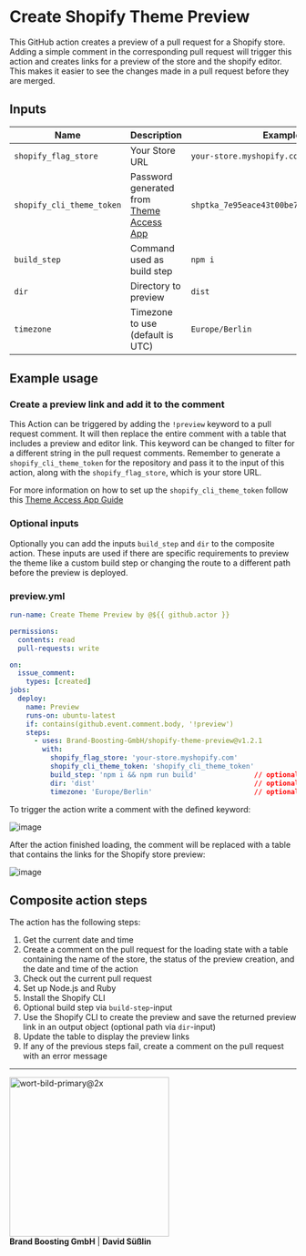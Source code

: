 # Create Shopify Theme Preview

This GitHub action creates a preview of a pull request for a Shopify store. Adding a simple comment in the corresponding pull request will trigger this action and creates links for a preview of the store and the shopify editor. This makes it easier to see the changes made in a pull request before they are merged.


## Inputs
| Name | Description | Example | Required |
| ---- | ----------- | ------- | :------: |
| `shopify_flag_store` | Your Store URL | `your-store.myshopify.com` | &check; |
| `shopify_cli_theme_token` | Password generated from [Theme Access App](https://shopify.dev/themes/tools/theme-access) | `shptka_7e95eace43t00be7f9f8612325212805` | &check; |
| `build_step` | Command used as build step | `npm i` | &cross; |
| `dir` | Directory to preview | `dist` | &cross; |
| `timezone` | Timezone to use (default is UTC) | `Europe/Berlin` | &cross; |


## Example usage

### Create a preview link and add it to the comment
This Action can be triggered by adding the `!preview` keyword to a pull request comment. It will then replace the entire comment with a table that includes a preview and editor link. This keyword can be changed to filter for a different string in the pull request comments. Remember to generate a `shopify_cli_theme_token` for the repository and pass it to the input of this action, along with the `shopify_flag_store`, which is your store URL. 

For more information on how to set up the `shopify_cli_theme_token` follow this [Theme Access App Guide](https://shopify.dev/themes/tools/theme-access)

### Optional inputs
Optionally you can add the inputs `build_step` and `dir` to the composite action. These inputs are used if there are specific requirements to preview the theme like a custom build step or changing the route to a different path before the preview is deployed.

### preview.yml

```yaml
run-name: Create Theme Preview by @${{ github.actor }}

permissions: 
  contents: read
  pull-requests: write

on:
  issue_comment:      
    types: [created]    
jobs:                   
  deploy:
    name: Preview
    runs-on: ubuntu-latest
    if: contains(github.event.comment.body, '!preview')
    steps:
      - uses: Brand-Boosting-GmbH/shopify-theme-preview@v1.2.1
        with:
          shopify_flag_store: 'your-store.myshopify.com'
          shopify_cli_theme_token: 'shopify_cli_theme_token'
          build_step: 'npm i && npm run build'              // optional
          dir: 'dist'                                       // optional
          timezone: 'Europe/Berlin'                         // optional

```

<p>To trigger the action write a comment with the defined keyword:</p>

![image](https://user-images.githubusercontent.com/77160493/206173680-5e960d83-807d-4205-9d25-b962e6a30091.png)

<p>After the action finished loading, the comment will be replaced with a table that contains the links for the Shopify store preview:</p>

![image](https://user-images.githubusercontent.com/77160493/210612083-000e254e-9706-4a05-bac3-ebae7fe07bcf.png)


## Composite action steps

The action has the following steps:

1. Get the current date and time
2. Create a comment on the pull request for the loading state with a table containing the name of the store, the status of the preview creation, and the date and time of the action
3. Check out the current pull request
4. Set up Node.js and Ruby
5. Install the Shopify CLI
6. Optional build step via `build-step`-input
7. Use the Shopify CLI to create the preview and save the returned preview link in an output object (optional path via `dir`-input)
8. Update the table to display the preview links
9. If any of the previous steps fail, create a comment on the pull request with an error message

---
<div style="display: inline">
  <img width="280" alt="wort-bild-primary@2x" src="https://user-images.githubusercontent.com/77160493/206194969-10dc2ed8-476d-4639-865e-75c9028109a4.png">
  <div>
    <b>Brand Boosting GmbH</b> |
    <b>David Süßlin</b>
  </div>
</div>
